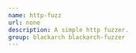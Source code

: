 ```yaml
---
name: http-fuzz
url: none
description: A simple http fuzzer.
group: blackarch blackarch-fuzzer
---
```

